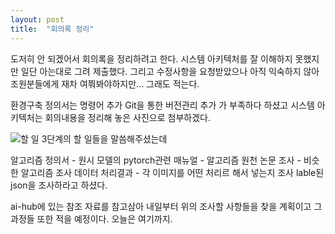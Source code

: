 ```yaml
---
layout: post
title:  "회의록 정리"
---
```


도저히 안 되겠어서 회의록을 정리하려고 한다.
시스템 아키텍처를 잘 이해하지 못했지만 일단 아는대로 그려 제출했다.
그리고 수정사항을 요청받았으나 아직 익숙하지 않아 조원분들에게 재차 여쭤봐야하지만...
그래도 적는다. 

환경구축 정의서는 명령어 추가
                 Git을 통한 버전관리 추가 가 부족하다 하셨고
시스템 아키텍처는 회의내용을 정리해 놓은 사진으로 첨부하겠다.

![할 일](https://user-images.githubusercontent.com/86908155/137630599-fad07f86-0d5e-427b-8e12-3fcd7bb50801.PNG)
3단계의 할 일들을 말씀해주셨는데

알고리즘 정의서 - 원시 모델의 pytorch관련 매뉴얼
               - 알고리즘 원천 논문 조사
               - 비슷한 알고리즘 조사
데이터 처리결과 - 각 이미지를 어떤 처리르 해서 넣는지 조사
lable된 json을 조사하라고 하셨다.

ai-hub에 있는 참조 자료를 참고삼아 내일부터 위의 조사할 사항들을 찾을 계획이고
그 과정들 또한 적을 예정이다. 오늘은 여기까지.
